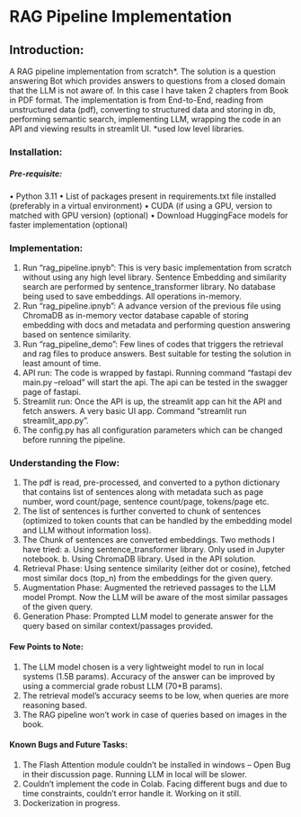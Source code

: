 # RAG Pipeline Implementation
## Introduction: 
A RAG pipeline implementation from scratch*. The solution is a question answering Bot which provides answers to questions from a closed domain that the LLM is not aware of. In this case I have taken 2 chapters from Book in PDF format. The implementation is from End-to-End, reading from unstructured data (pdf), converting to structured data and storing in db, performing semantic search, implementing LLM, wrapping the code in an API and viewing results in streamlit UI.
*used low level libraries.

### Installation:
##### Pre-requisite:
•	Python 3.11
•	List of packages present in requirements.txt file installed (preferably in a virtual environment)
•	CUDA (if using a GPU, version to matched with GPU version) (optional)
•	Download HuggingFace models for faster implementation (optional)
### Implementation:
1.	Run “rag_pipeline.ipnyb”: This is very basic implementation from scratch without using any high level library. Sentence Embedding and similarity search are performed by sentence_transformer library. No database being used to save embeddings. All operations in-memory.
2.	Run “rag_pipeline.ipnyb”: A advance version of the previous file using ChromaDB as in-memory vector database capable of storing embedding with docs and metadata and performing question answering based on sentence similarity.
3.	Run “rag_pipeline_demo”: Few lines of codes that triggers the retrieval and rag files to produce answers. Best suitable for testing the solution in least amount of time.
4.	API run: The code is wrapped by fastapi. Running command “fastapi dev main.py –reload” will start the api. The api can be tested in the swagger page of fastapi.
5.	Streamlit run: Once the API is up, the streamlit app can hit the API and fetch answers. A very basic UI app. Command “streamlit run streamlit_app.py”.
6.	The config.py has all configuration parameters which can be changed before running the pipeline.


### Understanding the Flow: 
1.	The pdf is read, pre-processed, and converted to a python dictionary that contains list of sentences along with metadata such as page number, word count/page, sentence count/page, tokens/page etc.
2.	The list of sentences is further converted to chunk of sentences (optimized to token counts that can be handled by the embedding model and LLM without information loss). 
3.	The Chunk of sentences are converted embeddings. Two methods I have tried:
a.	Using sentence_transformer library. Only used in Jupyter notebook.
b.	Using ChromaDB library. Used in the API solution.
4.	Retrieval Phase: Using sentence similarity (either dot or cosine), fetched most similar docs (top_n) from the embeddings for the given query.
5.	Augmentation Phase: Augmented the retrieved passages to the LLM model Prompt. Now the LLM will be aware of the most similar passages of the given query.
6.	Generation Phase: Prompted LLM model to generate answer for the query based on similar context/passages provided.
   
#### Few Points to Note:
1.	The LLM model chosen is a very lightweight model to run in local systems (1.5B params). Accuracy of the answer can be improved by using a commercial grade robust LLM (70+B params).
2.	The retrieval model’s accuracy seems to be low, when queries are more reasoning based.
3.	The RAG pipeline won’t work in case of queries based on images in the book.
   
#### Known Bugs and Future Tasks:
1.	The Flash Attention module couldn’t be installed in windows – Open Bug in their discussion page. Running LLM in local will be slower.
2.	Couldn’t implement the code in Colab. Facing different bugs and due to time constraints, couldn’t error handle it. Working on it still.
3.	Dockerization in progress. 
